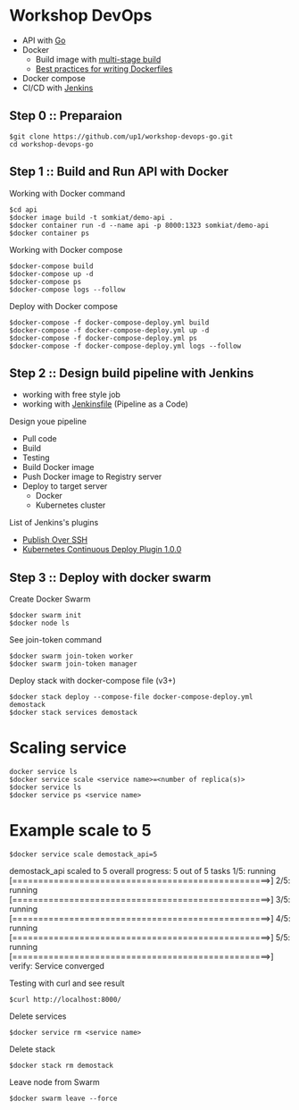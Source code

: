 # Workshop DevOps
* API with [Go](https://golang.org/)
* Docker
  * Build image with [multi-stage build](https://docs.docker.com/develop/develop-images/multistage-build/)
  * [Best practices for writing Dockerfiles](https://docs.docker.com/develop/develop-images/dockerfile_best-practices/)
* Docker compose
* CI/CD with [Jenkins](https://www.jenkins.io/)

## Step 0 :: Preparaion
```
$git clone https://github.com/up1/workshop-devops-go.git
cd workshop-devops-go
```

## Step 1 :: Build and Run API with Docker

Working with Docker command
```
$cd api
$docker image build -t somkiat/demo-api .
$docker container run -d --name api -p 8000:1323 somkiat/demo-api
$docker container ps
```

Working with Docker compose
```
$docker-compose build
$docker-compose up -d
$docker-compose ps
$docker-compose logs --follow
```

Deploy with Docker compose
```
$docker-compose -f docker-compose-deploy.yml build
$docker-compose -f docker-compose-deploy.yml up -d
$docker-compose -f docker-compose-deploy.yml ps
$docker-compose -f docker-compose-deploy.yml logs --follow
```

## Step 2 :: Design build pipeline with Jenkins
* working with free style job
* working with [Jenkinsfile](https://www.jenkins.io/doc/book/pipeline/jenkinsfile/) (Pipeline as a Code)

Design youe pipeline
* Pull code
* Build
* Testing
* Build Docker image
* Push Docker image to Registry server
* Deploy to target server
  * Docker
  * Kubernetes cluster 

List of Jenkins's plugins
* [Publish Over SSH](https://plugins.jenkins.io/publish-over-ssh/)
* [Kubernetes Continuous Deploy Plugin 1.0.0](https://www.jenkins.io/doc/pipeline/steps/kubernetes-cd/)

## Step 3 :: Deploy with docker swarm

Create Docker Swarm
```
$docker swarm init
$docker node ls
```

See join-token command
```
$docker swarm join-token worker
$docker swarm join-token manager
```

Deploy stack with docker-compose file (v3+)
```
$docker stack deploy --compose-file docker-compose-deploy.yml demostack
$docker stack services demostack
```

# Scaling service
```
docker service ls
$docker service scale <service name>=<number of replica(s)>
$docker service ls
$docker service ps <service name>
```

# Example scale to 5
```
$docker service scale demostack_api=5
```

demostack_api scaled to 5
overall progress: 5 out of 5 tasks
1/5: running   [==================================================>]
2/5: running   [==================================================>]
3/5: running   [==================================================>]
4/5: running   [==================================================>]
5/5: running   [==================================================>]
verify: Service converged

Testing with curl and see result
```
$curl http://localhost:8000/
```

Delete services
```
$docker service rm <service name>
```

Delete stack
```
$docker stack rm demostack
```

Leave node from Swarm
```
$docker swarm leave --force
```

